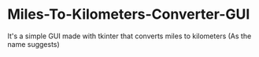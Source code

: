# Miles-To-Kilometers-Converter-GUI
It's a simple GUI made with tkinter that converts miles to kilometers (As the name suggests)
